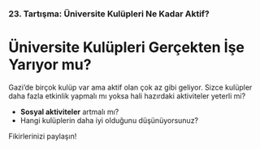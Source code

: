 ### 23. Tartışma: Üniversite Kulüpleri Ne Kadar Aktif?

# Üniversite Kulüpleri Gerçekten İşe Yarıyor mu?

Gazi’de birçok kulüp var ama aktif olan çok az gibi geliyor. Sizce kulüpler daha fazla etkinlik yapmalı mı yoksa hali hazırdaki aktiviteler yeterli mi?

-   **Sosyal aktiviteler** artmalı mı?
-   Hangi kulüplerin daha iyi olduğunu düşünüyorsunuz?

Fikirlerinizi paylaşın!
